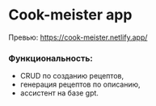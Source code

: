# Cook-meister app
Превью: https://cook-meister.netlify.app/
### Функциональность:
- CRUD по созданию рецептов,
- генерация рецептов по описанию,
- ассистент на базе gpt.
